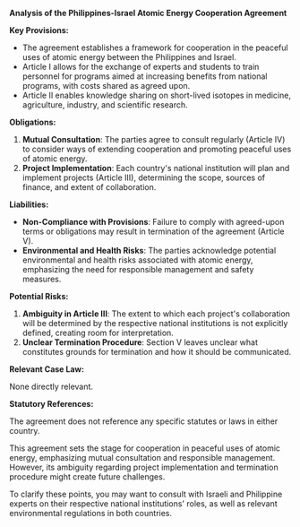 **Analysis of the Philippines-Israel Atomic Energy Cooperation Agreement**

**Key Provisions:**

*   The agreement establishes a framework for cooperation in the peaceful uses of atomic energy between the Philippines and Israel.
*   Article I allows for the exchange of experts and students to train personnel for programs aimed at increasing benefits from national programs, with costs shared as agreed upon.
*   Article II enables knowledge sharing on short-lived isotopes in medicine, agriculture, industry, and scientific research.

**Obligations:**

1.  **Mutual Consultation**: The parties agree to consult regularly (Article IV) to consider ways of extending cooperation and promoting peaceful uses of atomic energy.
2.  **Project Implementation**: Each country's national institution will plan and implement projects (Article III), determining the scope, sources of finance, and extent of collaboration.

**Liabilities:**

*   **Non-Compliance with Provisions**: Failure to comply with agreed-upon terms or obligations may result in termination of the agreement (Article V).
*   **Environmental and Health Risks**: The parties acknowledge potential environmental and health risks associated with atomic energy, emphasizing the need for responsible management and safety measures.

**Potential Risks:**

1.  **Ambiguity in Article III**: The extent to which each project's collaboration will be determined by the respective national institutions is not explicitly defined, creating room for interpretation.
2.  **Unclear Termination Procedure**: Section V leaves unclear what constitutes grounds for termination and how it should be communicated.

**Relevant Case Law:**

None directly relevant.

**Statutory References:**

The agreement does not reference any specific statutes or laws in either country.

This agreement sets the stage for cooperation in peaceful uses of atomic energy, emphasizing mutual consultation and responsible management. However, its ambiguity regarding project implementation and termination procedure might create future challenges.

To clarify these points, you may want to consult with Israeli and Philippine experts on their respective national institutions' roles, as well as relevant environmental regulations in both countries.